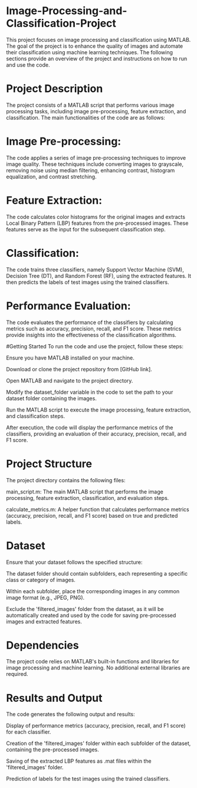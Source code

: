 # Image-Processing-and-Classification-Project
This project focuses on image processing and classification using MATLAB. The goal of the project is to enhance the quality of images and automate their classification using machine learning techniques. The following sections provide an overview of the project and instructions on how to run and use the code.

# Project Description
The project consists of a MATLAB script that performs various image processing tasks, including image pre-processing, feature extraction, and classification. The main functionalities of the code are as follows:

# Image Pre-processing: 
The code applies a series of image pre-processing techniques to improve image quality. These techniques include converting images to grayscale, removing noise using median filtering, enhancing contrast, histogram equalization, and contrast stretching.

# Feature Extraction: 
The code calculates color histograms for the original images and extracts Local Binary Pattern (LBP) features from the pre-processed images. These features serve as the input for the subsequent classification step.

# Classification: 
The code trains three classifiers, namely Support Vector Machine (SVM), Decision Tree (DT), and Random Forest (RF), using the extracted features. It then predicts the labels of test images using the trained classifiers.

# Performance Evaluation: 
The code evaluates the performance of the classifiers by calculating metrics such as accuracy, precision, recall, and F1 score. These metrics provide insights into the effectiveness of the classification algorithms.

#Getting Started
To run the code and use the project, follow these steps:

Ensure you have MATLAB installed on your machine.

Download or clone the project repository from [GitHub link].

Open MATLAB and navigate to the project directory.

Modify the dataset_folder variable in the code to set the path to your dataset folder containing the images.

Run the MATLAB script to execute the image processing, feature extraction, and classification steps.

After execution, the code will display the performance metrics of the classifiers, providing an evaluation of their accuracy, precision, recall, and F1 score.

# Project Structure
The project directory contains the following files:

main_script.m: The main MATLAB script that performs the image processing, feature extraction, classification, and evaluation steps.

calculate_metrics.m: A helper function that calculates performance metrics (accuracy, precision, recall, and F1 score) based on true and predicted labels.

# Dataset
Ensure that your dataset follows the specified structure:

The dataset folder should contain subfolders, each representing a specific class or category of images.

Within each subfolder, place the corresponding images in any common image format (e.g., JPEG, PNG).

Exclude the 'filtered_images' folder from the dataset, as it will be automatically created and used by the code for saving pre-processed images and extracted features.

# Dependencies
The project code relies on MATLAB's built-in functions and libraries for image processing and machine learning. No additional external libraries are required.

# Results and Output
The code generates the following output and results:

Display of performance metrics (accuracy, precision, recall, and F1 score) for each classifier.

Creation of the 'filtered_images' folder within each subfolder of the dataset, containing the pre-processed images.

Saving of the extracted LBP features as .mat files within the 'filtered_images' folder.

Prediction of labels for the test images using the trained classifiers.
